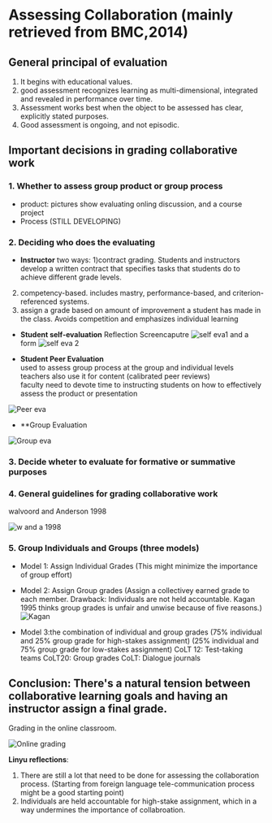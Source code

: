 # Assessing Collaboration (mainly retrieved from BMC,2014)
## General principal of evaluation 
1. It begins with educational values.  
2. good assessment recognizes learning as multi-dimensional, integrated and revealed in performance over time.   
3. Assessment works best when the object to be assessed has clear, explicitly stated purposes.   
4. Good assessment is ongoing, and not episodic. 
## Important decisions in grading collaborative work 

### 1. Whether to assess group product or group process
* product: pictures show evaluating onling discussion, and a course project
* Process (STILL DEVELOPING)

### 2. Deciding who does the evaluating 
* **Instructor**
two ways: 
 1)contract grading. Students and instructors develop a written contract that specifies tasks that students do to achieve different grade levels. 
 2) competency-based. includes mastry, performance-based, and criterion-referenced systems. 
 3) assign a grade based on amount of improvement a student has made in the class. Avoids competition and emphasizes individual learning
 
* **Student self-evaluation** 
Reflection 
Screencaputre
![self eva1](https://github.com/linyuunc/assessingcollaboration/blob/master/BMC%20possible%20self-evaluation%20questions.png)
and a form 
![self eva 2](https://github.com/linyuunc/assessingcollaboration/blob/master/BMC%20student%20self-evaluation%20form.png)

* **Student Peer Evaluation**    
used to assess group process at the group and individual levels 
teachers also use it for content (calibrated peer reviews)  
faculty need to devote time to instructing students on how to effectively assess the product or presentation 

![Peer eva](https://github.com/linyuunc/assessingcollaboration/blob/master/BMC%20Peer%20Evaluation%20.png)

* **Group Evaluation 

![Group eva](https://github.com/linyuunc/assessingcollaboration/blob/master/BMC%20Sample%20Group%20Evaluation%20form.png)

### 3. Decide wheter to evaluate for formative or summative purposes 

### 4. General guidelines for grading collaborative work 

walvoord and Anderson 1998 

![w and a 1998](https://github.com/linyuunc/assessingcollaboration/blob/master/walvoord%20and%20Anderson%201998%20.png) 

### 5. Group Individuals and Groups (three models)
* Model 1: Assign Individual Grades
(This might minimize the importance of group effort)
* Model 2: Assign Group grades 
(Assign a collectivey earned grade to each member. 
Drawback: Individuals are not held accountable. Kagan 1995 thinks group grades is unfair and unwise because of five reasons.)
![Kagan](https://github.com/linyuunc/assessingcollaboration/blob/master/kagan%20group%20grades%20unfair.png)

* Model 3:the combination of individual and group grades 
(75% individual and 25% group grade for high-stakes assignment)
(25% individual and 75% group grade for low-stakes assignment)
CoLT 12: Test-taking teams 
CoLT20: Group grades
CoLT: Dialogue journals 

## Conclusion: There's a natural tension between collaborative learning goals and having an instructor assign a final grade. 

Grading in the online classroom. 

![Online grading](https://github.com/linyuunc/assessingcollaboration/blob/master/BMC%20Grading%20in%20the%20online%20classrooms.png)

**Linyu reflections**: 
1. There are still a lot that need to be done for assessing the collaboration process. (Starting from foreign language tele-communication process might be a good starting point)   
2. Individuals are held accountable for high-stake assignment, which in a way undermines the importance of collabroation. 
